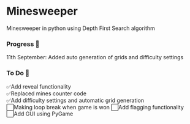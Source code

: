 # Minesweeper

Minesweeper in python using Depth First Search algorithm

### Progress 🚧
11th September: Added auto generation of grids and difficulty settings

### To Do 📝
✅Add reveal functionality <br>
✅Replaced mines counter code <br>
✅Add difficulty settings and automatic grid generation <br>
⬜Making loop break when game is won
⬜Add flagging functionality <br>
⬜Add GUI using PyGame <br>
